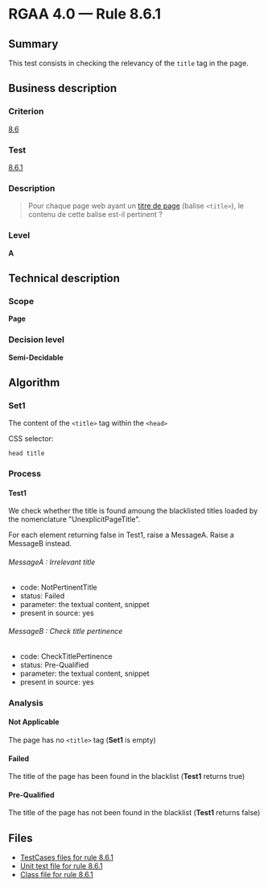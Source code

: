 # RGAA 4.0 — Rule 8.6.1

## Summary

This test consists in checking the relevancy of the `title` tag in the page.

## Business description

### Criterion

[8.6](https://www.numerique.gouv.fr/publications/rgaa-accessibilite/methode/criteres/#crit-8-6)

### Test

[8.6.1](https://www.numerique.gouv.fr/publications/rgaa-accessibilite/methode/criteres/#test-8-6-1)

### Description

> Pour chaque page web ayant un [titre de page](https://www.numerique.gouv.fr/publications/rgaa-accessibilite/methode/glossaire/#titre-de-page) (balise `<title>`), le contenu de cette balise est-il pertinent ?

### Level

**A**


## Technical description

### Scope

**Page**

### Decision level

**Semi-Decidable**

## Algorithm

### Set1

The content of the `<title>` tag within the `<head>` 

CSS selector:
```jquery-css
head title
```

### Process

#### Test1

We check whether the title is found amoung the blacklisted titles loaded by the nomenclature "UnexplicitPageTitle". 

For each element returning false in Test1, raise a MessageA. 
Raise a MessageB instead.

###### MessageA : Irrelevant title

- code: NotPertinentTitle
- status: Failed
- parameter: the textual content, snippet
- present in source: yes

###### MessageB : Check title pertinence

- code: CheckTitlePertinence
- status: Pre-Qualified
- parameter: the textual content, snippet
- present in source: yes

### Analysis

####  Not Applicable

The page has no `<title>` tag (**Set1** is empty)

#### Failed

The title of the page has been found in the blacklist (**Test1** returns true)

#### Pre-Qualified

The title of the page has not been found in the blacklist (**Test1** returns false)


## Files

- [TestCases files for rule 8.6.1](https://gitlab.com/asqatasun/Asqatasun/-/tree/master/rules/rules-rgaa4.0/src/test/resources/testcases/rgaa40/Rgaa40Rule080601/)
- [Unit test file for rule 8.6.1](https://gitlab.com/asqatasun/Asqatasun/-/blob/master/rules/rules-rgaa4.0/src/test/java/org/asqatasun/rules/rgaa40/Rgaa40Rule080601Test.java)
- [Class file for rule 8.6.1](https://gitlab.com/asqatasun/Asqatasun/-/blob/master/rules/rules-rgaa4.0/src/main/java/org/asqatasun/rules/rgaa40/Rgaa40Rule080601.java)
